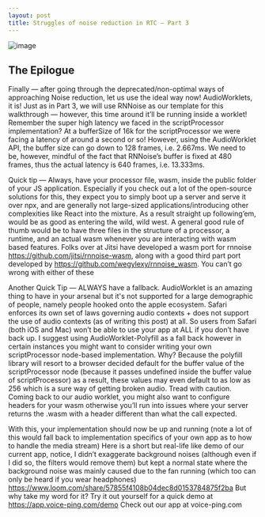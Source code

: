 ```yaml
---
layout: post
title: Struggles of noise reduction in RTC — Part 3
---
```


![image](https://user-images.githubusercontent.com/25403969/105566118-7b294080-5d50-11eb-81cd-8fca3aff7892.png)

## The Epilogue

Finally — after going through the deprecated/non-optimal ways of approaching Noise reduction, let us use the ideal way now! AudioWorklets, it is!
Just as in Part 3, we will use RNNoise as our template for this walkthrough — however, this time around it’ll be running inside a worklet!
Remember the super high latency we faced in the scriptProcessor implementation? At a bufferSize of 16k for the scriptProcessor we were facing a latency of around a second or so! However, using the AudioWorklet API, the buffer size can go down to 128 frames, i.e. 2.667ms. We need to be, however, mindful of the fact that RNNoise’s buffer is fixed at 480 frames, thus the actual latency is 640 frames, i.e. 13.333ms.

Quick tip — Always, have your processor file, wasm, inside the public folder of your JS application. Especially if you check out a lot of the open-source solutions for this, they expect you to simply boot up a server and serve it over npx, and are generally not large-sized applications/introducing other complexities like React into the mixture. As a result straight up following’em, would be as good as entering the wild, wild west.
A general good rule of thumb would be to have three files in the structure of a processor, a runtime, and an actual wasm whenever you are interacting with wasm based features.
Folks over at Jitsi have developed a wasm port for rnnoise <https://github.com/jitsi/rnnoise-wasm>, along with a good third part port developed by <https://github.com/wegylexy/rnnoise_wasm>. You can’t go wrong with either of these

Another Quick Tip — ALWAYS have a fallback. AudioWorklet is an amazing thing to have in your arsenal but it's not supported for a large demographic of people, namely people hooked onto the apple ecosystem. Safari enforces its own set of laws governing audio contexts + does not support the use of audio contexts (as of writing this post) at all. So users from Safari (both iOS and Mac) won’t be able to use your app at ALL if you don’t have back up. I suggest using AudioWorklet-Polyfill as a fall back however in certain instances you might want to consider writing your own scriptProcessor node-based implementation. Why? Because the polyfill library will resort to a browser decided default for the buffer value of the scriptProcessor node (because it passes undefined inside the buffer value of scriptProcessor) as a result, these values may even default to as low as 256 which is a sure way of getting broken audio. Tread with caution.
Coming back to our audio worklet, you might also want to configure headers for your wasm otherwise you’ll run into issues where your server returns the .wasm with a header different than what the call expected.

With this, your implementation should now be up and running (note a lot of this would fall back to implementation specifics of your own app as to how to handle the media stream)
Here is a short but real-life like demo of our current app, notice, I didn’t exaggerate background noises (although even if I did so, the filters would remove them) but kept a normal state where the background noise was mainly caused due to the fan running (which too can only be heard if you wear headphones) <https://www.loom.com/share/57855f4108b04dec8d0153784875f2ba>
But why take my word for it? Try it out yourself for a quick demo at <https://app.voice-ping.com/demo>
Check out our app at voice-ping.com
